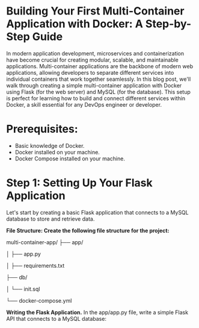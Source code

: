 # Building Your First Multi-Container Application with Docker: A Step-by-Step Guide

In modern application development, microservices and containerization have become crucial for creating modular, scalable, and maintainable applications. 
Multi-container applications are the backbone of modern web applications, allowing developers to separate different services into individual containers that work together seamlessly. 
In this blog post, we'll walk through creating a simple multi-container application with Docker using Flask (for the web server) and MySQL (for the database). 
This setup is perfect for learning how to build and connect different services within Docker, a skill essential for any DevOps engineer or developer.

# Prerequisites:
- Basic knowledge of Docker.
- Docker installed on your machine.
- Docker Compose installed on your machine.

# Step 1: Setting Up Your Flask Application
Let's start by creating a basic Flask application that connects to a MySQL database to store and retrieve data.

**File Structure: Create the following file structure for the project:**

multi-container-app/
├── app/

│   ├── app.py

│   ├── requirements.txt

├── db/

│   └── init.sql

└── docker-compose.yml

**Writing the Flask Application.**
In the app/app.py file, write a simple Flask API that connects to a MySQL database:


